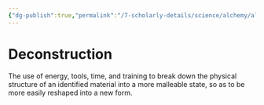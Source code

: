 ```yaml
---
{"dg-publish":true,"permalink":"/7-scholarly-details/science/alchemy/alchemical-processes/deconstruction/","noteIcon":""}
---
```


# Deconstruction

The use of energy, tools, time, and training to break down the physical structure of an identified material into a more malleable state, so as to be more easily reshaped into a new form.